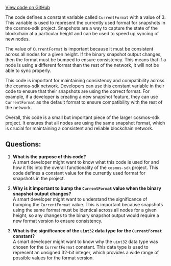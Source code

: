 [View code on GitHub](https://github.com/cosmos/cosmos-sdk.git/store/snapshots/types/format.go)

The code defines a constant variable called `CurrentFormat` with a value of 3. This variable is used to represent the currently used format for snapshots in the cosmos-sdk project. Snapshots are a way to capture the state of the blockchain at a particular height and can be used to speed up syncing of new nodes. 

The value of `CurrentFormat` is important because it must be consistent across all nodes for a given height. If the binary snapshot output changes, then the format must be bumped to ensure consistency. This means that if a node is using a different format than the rest of the network, it will not be able to sync properly. 

This code is important for maintaining consistency and compatibility across the cosmos-sdk network. Developers can use this constant variable in their code to ensure that their snapshots are using the correct format. For example, if a developer is creating a new snapshot feature, they can use `CurrentFormat` as the default format to ensure compatibility with the rest of the network. 

Overall, this code is a small but important piece of the larger cosmos-sdk project. It ensures that all nodes are using the same snapshot format, which is crucial for maintaining a consistent and reliable blockchain network.
## Questions: 
 1. **What is the purpose of this code?**\
A smart developer might want to know what this code is used for and how it fits into the overall functionality of the `cosmos-sdk` project. This code defines a constant value for the currently used format for snapshots in the project.

2. **Why is it important to bump the `CurrentFormat` value when the binary snapshot output changes?**\
A smart developer might want to understand the significance of bumping the `CurrentFormat` value. This is important because snapshots using the same format must be identical across all nodes for a given height, so any changes to the binary snapshot output would require a new format version to ensure consistency.

3. **What is the significance of the `uint32` data type for the `CurrentFormat` constant?**\
A smart developer might want to know why the `uint32` data type was chosen for the `CurrentFormat` constant. This data type is used to represent an unsigned 32-bit integer, which provides a wide range of possible values for the format version.